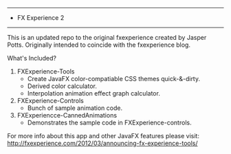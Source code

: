 **************************************************************
* FX Experience 2                                            
**************************************************************

This is an updated repo to the original fxexperience created by
Jasper Potts. Originally intended to coincide with the fxexperience 
blog. 

What's Included? 
1. FXExperience-Tools 
	- Create JavaFX color-compatiable CSS themes quick-&-dirty. 
	- Derived color calculator.
	- Interpolation animation effect graph calculator.
2. FXExperience-Controls
	- Bunch of sample animation code.
3. FXExperiencce-CannedAnimations
	- Demonstrates the sample code in FXExperience-controls.
			
For more info about this app and other JavaFX features please
visit:
http://fxexperience.com/2012/03/announcing-fx-experience-tools/
